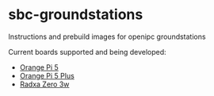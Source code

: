 # sbc-groundstations
Instructions and prebuild images for openipc groundstations

Current boards supported and being developed:
* [Orange Pi 5](https://github.com/OpenIPC/sbc-groundstations/releases/tag/orangepi5-v1.1.0)
* [Orange Pi 5 Plus](https://github.com/OpenIPC/sbc-groundstations/releases/tag/orangepi5plus-v1.1.0)
* [Radxa Zero 3w](https://github.com/OpenIPC/sbc-groundstations/releases/tag/zero3w-v1.2.0)
